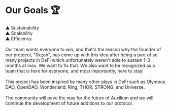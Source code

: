 # Our Goals 🏆

▲ Sustainability \
▲ Scalability \
▲ Efficiency \
\
Our team wants everyone to win, and that's the reason why the founder of our protocol, "0xzan", has come up with this idea after being a part of so many projects in DeFi which unfortunately weren't able to sustain 1-3 months at max. We want to fix that. We also want to be recognized as a team that is here for everyone, and most importantly, here to stay!\
\
This project has been inspired by many other plays in DeFi such as Olympus DAO, OpenDAO, Wonderland, Ring, THOR, STRONG, and Universe. \
\
The community will pave the way for the future of Auxilium and we will continue the development of future additions to our protocol.
